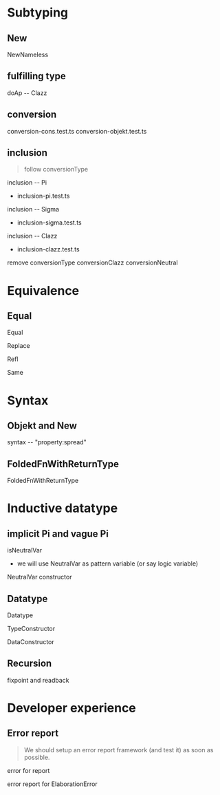 # Subtyping

## New

NewNameless

## fulfilling type

doAp -- Clazz

## conversion

conversion-cons.test.ts
conversion-objekt.test.ts

## inclusion

> follow conversionType

inclusion -- Pi

- inclusion-pi.test.ts

inclusion -- Sigma

- inclusion-sigma.test.ts

inclusion -- Clazz

- inclusion-clazz.test.ts

remove conversionType conversionClazz conversionNeutral

# Equivalence

## Equal

Equal

Replace

Refl

Same

# Syntax

## Objekt and New

syntax -- "property:spread"

## FoldedFnWithReturnType

FoldedFnWithReturnType

# Inductive datatype

## implicit Pi and vague Pi

isNeutralVar

- we will use NeutralVar as pattern variable (or say logic variable)

NeutralVar constructor

## Datatype

Datatype

TypeConstructor

DataConstructor

## Recursion

fixpoint and readback

# Developer experience

## Error report

> We should setup an error report framework (and test it) as soon as possible.

error for report

error report for ElaborationError
